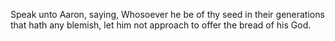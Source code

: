 Speak unto Aaron, saying, Whosoever he be of thy seed in their generations that hath any blemish, let him not approach to offer the bread of his God.
